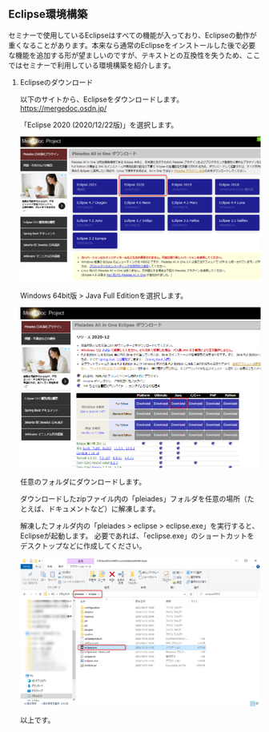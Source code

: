 ## Eclipse環境構築

セミナーで使用しているEclipseはすべての機能が入っており、Eclipseの動作が重くなることがあります。本来なら通常のEclipseをインストールした後で必要な機能を追加する形が望ましいのですが、テキストとの互換性を失うため、ここではセミナーで利用している環境構築を紹介します。

1. Eclipseのダウンロード

   以下のサイトから、Eclipseをダウンロードします。
   https://mergedoc.osdn.jp/

   「Eclipse 2020 (2020/12/22版)」を選択します。

   ![E01](https://raw.githubusercontent.com/k-jinma/IT-Seminar/master/images/E01.png)


   Windows 64bit版 > Java Full Editionを選択します。

   ![E02](https://raw.githubusercontent.com/k-jinma/IT-Seminar/master/images/E02.png)

   

   任意のフォルダにダウンロードします。

   


   ダウンロードしたzipファイル内の「pleiades」フォルダを任意の場所（たとえば、ドキュメントなど）に解凍します。


   解凍したフォルダ内の「pleiades > eclipse > eclipse.exe」を実行すると、Eclipseが起動します。
   必要であれば、「eclipse.exe」のショートカットをデスクトップなどに作成してください。

    ![E03](https://raw.githubusercontent.com/k-jinma/IT-Seminar/master/images/E03.png)

   

   以上です。
   
